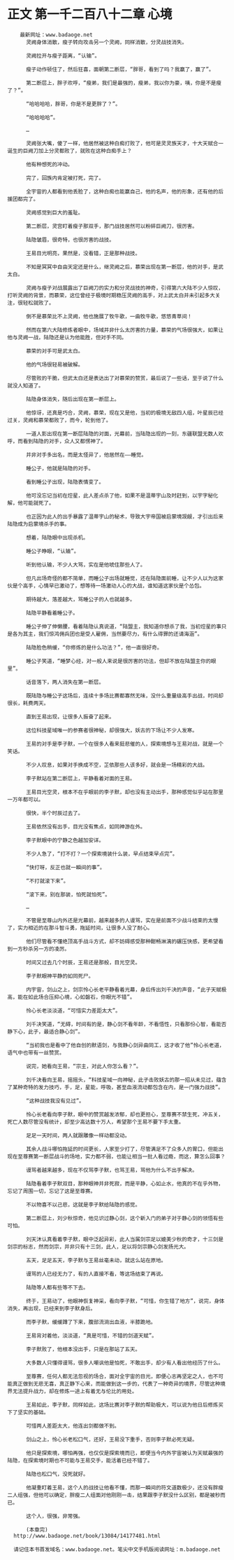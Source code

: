 # 正文 第一千二百八十二章 心境
        最新网址：www.badaoge.net
          灵阙身体消散，瘦子转向攻击另一个灵阙，同样消散，分灵战技消失。
      
          灵阙拉开与瘦子距离，“认输”。
      
          瘦子动作顿住了，然后狂喜，面朝第二断层，“胖哥，看到了吗？我赢了，赢了”。
      
          第二断层上，胖子欢呼，“瘦弟，我们是最强的，瘦弟，我以你为豪，咦，你是不是瘦了？”。
      
          “哈哈哈哈，胖哥，你是不是更胖了？”。
      
          “哈哈哈哈”。
      
          …
      
          灵阙张大嘴，傻了一样，他居然被这种白痴打败了，他可是灵灵族天才，十大天赋合一诞生的巨阙刀加上分灵都败了，就败在这种白痴手上？
      
          他有种想死的冲动。
      
          完了，回族内肯定被打死，完了。
      
          全宇宙的人都看到他丢脸了，这种白痴也能赢自己，他的名声，他的形象，还有他的后援团都完了。
      
          灵阙感觉到巨大的羞耻。
      
          第二断层，灵宫盯着瘦子那双手，那门战技居然可以粉碎巨阙刀，很厉害。
      
          陆隐皱眉，很奇特，也很厉害的战技。
      
          王易目光明亮，果然是，没看错，正是那种战技。
      
          不知是冥冥中自由天定还是什么，继灵阙之后，慕荣出现在第一断层，他的对手，是武太白。
      
          灵阙与瘦子对战展露出了巨阙刀的实力和分灵战技的神奇，引得第六大陆不少人惊叹，打听灵阙的背景，而慕荣，这位曾经于极境时期稳压灵阙的高手，对上武太白并未引起多大关注，很轻松就败了。
      
          倒不是慕荣比不上灵阙，他也施展了牧牛歌，一曲牧牛歌，悠悠青草间！
      
          然而在第六大陆修炼者眼中，场域并非什么太厉害的力量，慕荣的气场很强大，如果让他与灵阙一战，陆隐还是认为他能胜，但对手不同。
      
          慕荣的对手可是武太白。
      
          他的气场很轻易被破解。
      
          尽管败的干脆，但武太白还是表达出了对慕荣的赞赏，最后说了一些话，至于说了什么就没人知道了。
      
          陆隐身体消失，随后出现在第一断层上。
      
          他惊讶，还真是巧合，灵阙，慕荣，现在又是他，当初的极境无敌四人组，叶星辰已经过关，灵阙和慕荣都败了，而今，轮到他了。
      
          一道人影出现在第一断层陆隐的对面，光幕前，当陆隐出现的一刻，东疆联盟无数人欢呼，而看到陆隐的对手，众人又都愣神了。
      
          并非对手多出名，而是太怪异了，他居然在——睡觉。
      
          睡公子，他就是陆隐的对手。
      
          看到睡公子出现，陆隐表情变了。
      
          他可没忘记当初在焢星，此人差点杀了他，如果不是温蒂宇山及时赶到，以宇字秘化解，他可能就死了。
      
          也正因为此人的出手暴露了温蒂宇山的秘术，导致大宇帝国被启蒙境觊觎，才引出后来陆隐成为启蒙境杀手的事。
      
          想着，陆隐眼中出现杀机。
      
          睡公子睁眼，“认输”。
      
          听到他认输，不少人大骂，实在是他唬住那些人了。
      
          但凡出场奇怪的都不简单，而睡公子出场就睡觉，还在陆隐面前睡，让不少人以为这家伙是个高手，心情早已激动了，想等待一场激动人心的大战，谁知道这家伙是个怂包。
      
          期待越大，落差越大，骂睡公子的人也就越多。
      
          陆隐平静看着睡公子。
      
          睡公子伸了伸懒腰，看着陆隐认真说道，“陆盟主，我知道你想杀了我，当初焢星的事只是各为其主，我们惊鸿佣兵团也是受人雇佣，当然要尽力，有什么得罪的还请海涵”。
      
          陆隐脸色稍缓，“你修炼的是什么功法？”，他一直很好奇。
      
          睡公子笑道，“睡梦心经，对一般人来说是很厉害的功法，但却不放在陆盟主你的眼里”。
      
          话音落下，两人消失在第一断层。
      
          既陆隐与睡公子这场后，连续十多场比赛都寡然无味，没什么重量级高手出战，时间却很长，耗费两天。
      
          直到王易出现，让很多人振奋了起来。
      
          这位科技星域唯一的参赛者很神秘，却很强大，妖古的下场让不少人发寒。
      
          王易的对手是李子默，一个在很多人看来挺悲催的人，探索境想与王易对战，就是一个笑话。
      
          不少人叹息，如果对手换成不空，芷依那些人该多好，就会是一场精彩的大战。
      
          李子默站在第二断层上，平静看着对面的王易。
      
          王易目光空灵，根本不在乎眼前的李子默，却也没有主动出手，那种感觉似乎站在那里一万年都可以。
      
          很快，半个时辰过去了。
      
          王易依然没有出手，目光没有焦点，如同神游在外。
      
          李子默眼中的宁静之色越加安详。
      
          不少人急了，“打不打？一个探索境装什么装，早点结束早点完”。
      
          “快打呀，反正也就一瞬间的事”。
      
          “不打就滚下来”。
      
          “滚下来，别在那装，怕死就怕死”。
      
          …
      
          不管是至尊山内外还是光幕前，越来越多的人谩骂，实在是前面不少战斗结束的太慢了，实力相近的在那斗智斗勇，拖延时间，让很多人没了耐心。
      
          他们尽管看不懂绝顶高手战斗方式，却不妨碍感受那种酣畅淋漓的碾压快感，更希望看到一方秒杀另一方的凌厉。
      
          时间又过去几个时辰，王易还是那般，目光空灵。
      
          李子默眼神平静的如同死尸。
      
          内宇宙，剑山之上，剑宗怜心长老平静看着光幕，身后传出刘千决的声音，“此子天赋极高，能在如此场合压抑心境，心如磐石，你眼光不错”。
      
          怜心长老淡淡道，“可惜实力差距太大”。
      
          刘千决笑道，“无碍，时间有的是，静心剑不看年龄，不看悟性，只看那份心智，看能否静下心，此子，最适合静心剑”。
      
          “当初我也是看中了他自创的默语剑，与我静心剑异曲同工，这才收了他”怜心长老道，语气中也带有一丝赞赏。
      
          说完，她看向王易，“宗主，对此人你怎么看？”。
      
          刘千决看向王易，摇摇头，“科技星域一向神秘，此子击败妖古的那一招从未见过，蕴含了某种奇特的发力技巧，手，足，星能，呼吸，甚至血液流动都包含在内，是一门强力战技”。
      
          “这种战技我没有见过”。
      
          怜心长老看向李子默，眼中的赞赏越发浓郁，却也更担心，至尊赛不禁生死，冲五关，死亡人数尽管没有统计，却至少高达数十万人，希望那个王易不要下手太重。
      
          足足一天时间，两人就跟雕像一样动都没动。
      
          其余人战斗哪怕拖延的时间更长，人家至少打了，尽管满足不了众多人的胃口，但能出现在至尊赛第一断层战斗的场地，实力都不弱，也能让相当一批人看过瘾，而这，算怎么回事？
      
          谩骂者越来越多，现在不仅骂李子默，也骂王易，骂他为什么不出手解决。
      
          陆隐看着李子默双目，那种眼神并非死寂，而是平静，心如止水，他真的不在乎外物，忘记了周围一切，忘记了这是至尊赛。
      
          不以物喜不以己悲，这就是李子默给陆隐的感觉。
      
          第二断层上，刘少秋惊奇，他见识过静心剑，这个新入门的弟子对于静心剑的领悟有些可怕。
      
          刘天沐认真看着李子默，眼中泛起异彩，此人当属剑宗足以媲美少秋的奇才，十三剑是剑宗的标志，然而剑宗，并非只有十三剑，此人，足以将剑宗静心剑发扬光大。
      
          五天，足足五天，李子默与王易丝毫未动，就这么站在原地。
      
          谩骂的人已经无力了，有的人直接不看，等这场结束了再说。
      
          陆隐等人都有些等不下去。
      
          终于，王易动了，他眼神恢复神采，看向李子默，“可惜，你生错了地方”，说完，身体消失，再出现，已经来到李子默身后。
      
          而李子默，缓缓蹲了下来，腹部流淌出血液，半膝跪地。
      
          王易背对着他，淡淡道，“真是可惜，不错的剑道天赋”。
      
          李子默败了，他根本没出手，只是在那站了五天。
      
          大多数人只懂得谩骂，很多人嘲讽他是怕死，不敢出手，却少有人看出他经历了什么。
      
          至尊赛，任何人都无法忽视的场合，面对全宇宙的目光，即便心志再坚定之人，也不可能真正做到无悲无喜，真正静下心来，而能做到这一步的，代表了一种奇异的境界，尽管这种境界无法提升战力，却在修炼一途上有着无与伦比的用处。
      
          王易如此，李子默，同样如此，这场比赛对李子默的帮助极大，可以说为他日后修炼买下了坚实的基础。
      
          可惜两人差距太大，他连出剑都做不到。
      
          剑山之上，怜心长老松口气，还好，王易没下重手，否则李子默必死无疑。
      
          他只是探索境，哪怕再强，也仅仅是探索境而已，即便当今内外宇宙被认为天赋最强的陆隐，在探索境时期也不可能与王易交手，能活着已经不错了。
      
          陆隐也松口气，没死就好。
      
          他凝重盯着王易，这个人的战技让他看不懂，而那一瞬间的符文道数极少，还没有胖瘦二人组强，但他可以确定，胖瘦二人组面对他刚刚一击，结果跟李子默没什么区别，都是被秒而已。
      
          这个人，很强，非常强。
      
          (本章完)
      http://www.badaoge.net/book/13084/14177481.html
      
      请记住本书首发域名：www.badaoge.net。笔尖中文手机版阅读网址：m.badaoge.net